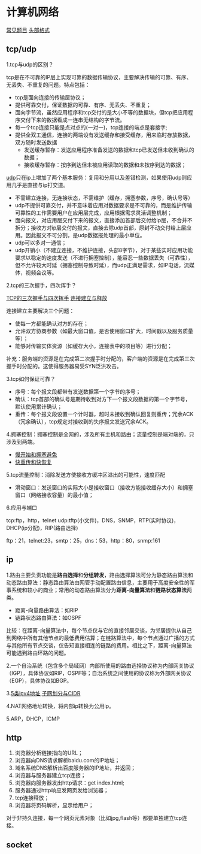 # 计算机网络

[常见题目](https://blog.csdn.net/justloveyou_/article/details/78303617)
[头部格式](https://blog.csdn.net/star19830909/article/details/70792209)

## tcp/udp

1.tcp与udp的区别？

tcp是在不可靠的IP层上实现可靠的数据传输协议，主要解决传输的可靠、有序、无丢失、不重复的问题。特点包括：

+ tcp是面向连接的传输层协议；
+ 提供可靠交付，保证数据的可靠、有序、无丢失、不重复；
+ 面向字节流，虽然应用程序和tcp交付的是大小不等的数据块，但tcp把应用程序交付下来的数据看成一连串无结构的字节流。
+ 每一个tcp连接只能是点对点的(一对一)，tcp连接的端点是套接字;
+ 提供全双工通信，连接的两端设有发送缓存和接受缓存，用来临时存放数据，双方随时发送数据
  + 发送缓存暂存：发送应用程序准备发送的数据和tcp已发送但未收到确认的数据；
  + 接收缓存暂存：按序到达但未被应用读取的数据和未按序到达的数据；

[udp](https://blog.csdn.net/star19830909/article/details/70792209)只在ip上增加了两个基本服务：复用和分用以及差错检测，如果使用udp则应用几乎是直接与ip打交道。

+ 不需建立连接，无连接状态，不需维护（缓存，拥塞参数，序号，确认号等）
+ udp不提供可靠交付，并不意味着应用对数据要求是不可靠的，而是维护传输可靠性的工作需要用户在应用层完成，应用根据需求灵活调整机制；
+ 面向报文，对应用层交付下来的报文，直接添加首部后交付给ip层，不合并不拆分；接收方对ip层交付的报文，直接去除udp首部，原封不动交付给上层应用。因此报文不可分割，是udp数据报处理的最小单位。
+ udp可以多对一通信；
+ udp开销小（不建立连接，不维护连接，头部8字节），对于某些实时应用功能要求以稳定的速度发送（不进行拥塞控制），能容忍一些数据丢失（可靠性），但不允许较大时延（拥塞控制导致时延），而udp正满足需求，如IP电话，流媒体，视频会议等。

2.tcp的三次握手，四次挥手？

[TCP的三次握手与四次挥手](https://blog.csdn.net/qq_38950316/article/details/81087809)
[连接建立与释放](img/连接建立与释放.png)

连接建立主要解决三个问题：

+ 使每一方都能确认对方的存在；
+ 允许双方协商参数（如最大窗口值，是否使用窗口扩大，时间戳以及服务质量等）；
+ 能够对传输实体资源（如缓存大小，连接表中的项目等）进行分配；

补充：服务端的资源是在完成第二次握手时分配的，客户端的资源是在完成第三次握手时分配的。这使得服务器易受SYN泛洪攻击。

3.tcp如何保证可靠？

+ 序号：每个报文段都带有发送数据第一个字节的序号；
+ 确认：tcp首部的确认号是期待收到对方下一个报文段数据的第一个字节号，默认使用累计确认；
+ 重传：每个报文段设置一个计时器，超时未接收到确认回复则重传；冗余ACK（冗余确认），tcp规定对接收到的失序报文发送冗余ACK。

4.拥塞控制：拥塞控制是全网的，涉及所有主机和路由；流量控制是端对端的，只涉及到两端。

+ [慢开始和拥塞避免](img/慢开始与拥塞避免.png)
+ [快重传和快恢复](img/快恢复.png)

5.tcp流量控制：消除发送方使接收方缓冲区溢出的可能性，速度匹配

+ 滑动窗口：发送窗口的实际大小是接收窗口（接收方能接收缓存大小）和拥塞窗口（网络接收容量）的最小值；

6.应用与端口

tcp:ftp，http，telnet
udp:tftp(小文件)，DNS，SNMP，RTP(实时协议)，DHCP(ip分配)，RIP(路由选择)

ftp：21，telnet:23，smtp：25，dns：53，http：80，snmp:161

## ip

1.路由主要负责功能是**路由选择**和**分组转发**，路由选择算法可分为静态路由算法和动态路由算法：静态路由算法由网管手动配置路由信息，主要用于高度安全性的军事系统和较小的商业；常用的动态路由算法分为**距离-向量算法**和**链路状态算法**两类。

+ 距离-向量路由算法：如RIP
+ 链路状态路由算法：如OSPF

比较：在距离-向量算法中，每个节点仅与它的直接邻居交谈，为邻居提供从自己到网络中所有其他节点的最低费用估算；在链路算法中，每个节点通过广播的方式与其他所有节点交谈，仅告知直接相连的链路的费用。相比之下，距离-向量算法可能遇到路由环路的问题。

2.一个自治系统（包含多个局域网）内部所使用的路由选择协议称为内部网关协议（IGP），具体协议如RIP，OSPF等；自治系统之间使用的协议称为外部网关协议（EGP），具体协议如BGP。

3.[5类ipv4地址,子网划分与CIDR](https://blog.csdn.net/lee_feiyue/article/details/79661590)

4.NAT网络地址转换，将内部ip转换为公用ip。

5.ARP，DHCP，ICMP

## http

1. 浏览器分析链接指向的URL；
2. 浏览器向DNS请求解析baidu.com的IP地址；
3. 域名系统DNS解析出百度服务器的IP地址，并返回；
4. 浏览器与服务器建立tcp连接；
5. 浏览器向服务器发出http请求：get index.html;
6. 服务器通过http响应发网页发给浏览器；
7. tcp连接释放；
8. 浏览器将页码解析，显示给用户；

对于非持久连接，每一个网页元素对象（比如jpg,flash等）都要单独建立tcp连接。

## socket